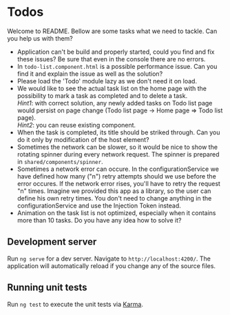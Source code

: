 # Todos
Welcome to README. Bellow are some tasks what we need to tackle. Can you help us with them?

* Application can't be build and properly started, could you find and fix these issues? Be sure that even in the console there are no errors.
* In `todo-list.component.html` is a possible performance issue. Can you find it and explain the issue as well as the solution?
* Please load the 'Todo' module lazy as we don't need it on load.
* We would like to see the actual task list on the home page with the possibility to mark a task as completed and to delete a task.  
  *Hint1*: with correct solution, any newly added tasks on Todo list page would persist on page change (Todo list page -> Home page => Todo list page).  
  *Hint2*: you can reuse existing component.
* When the task is completed, its title should be striked through. Can you do it only by modification of the host element?
* Sometimes the network can be slower, so it would be nice to show the rotating spinner during every network request. The spinner is prepared in `shared/components/spinner`.
* Sometimes a network error can occure. In the configurationService we have defined how many ("n") retry attempts should we use before the error occures. If the network error rises, you'll have to retry the request "n" times. Imagine we provided this app as a library, so the user can define his own retry times. You don't need to change anything in the configurationService and use the Injection Token instead.
* Animation on the task list is not optimized, especially when it contains more than 10 tasks. Do you have any idea how to solve it?

## Development server

Run `ng serve` for a dev server. Navigate to `http://localhost:4200/`. The application will automatically reload if you change any of the source files.

## Running unit tests

Run `ng test` to execute the unit tests via [Karma](https://karma-runner.github.io).

